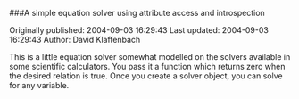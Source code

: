 ###A simple equation solver using attribute access and introspection

Originally published: 2004-09-03 16:29:43
Last updated: 2004-09-03 16:29:43
Author: David Klaffenbach

This is a little equation solver somewhat modelled on the solvers available in some scientific calculators.  You pass it a function which returns zero when the desired relation is true.  Once you create a solver object, you can solve for any variable.